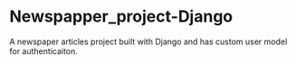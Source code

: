 # Newspapper_project-Django
A newspaper articles project built with Django and has custom user model for authenticaiton.
